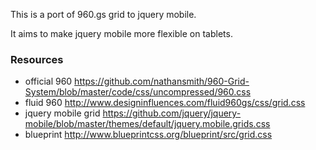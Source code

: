 This is a port of 960.gs grid to jquery mobile.

It aims to make jquery mobile more flexible on tablets.


### Resources

* official 960 https://github.com/nathansmith/960-Grid-System/blob/master/code/css/uncompressed/960.css
* fluid 960 http://www.designinfluences.com/fluid960gs/css/grid.css
* jquery mobile grid https://github.com/jquery/jquery-mobile/blob/master/themes/default/jquery.mobile.grids.css
* blueprint http://www.blueprintcss.org/blueprint/src/grid.css